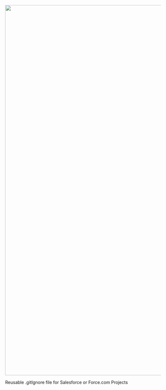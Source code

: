 
<img src="https://raw.githubusercontent.com/mailtoharshit/gitignore/master/src/images/gitignore.png" align="center" width="1200">

Reusable .gitIgnore file for Salesforce or Force.com Projects
